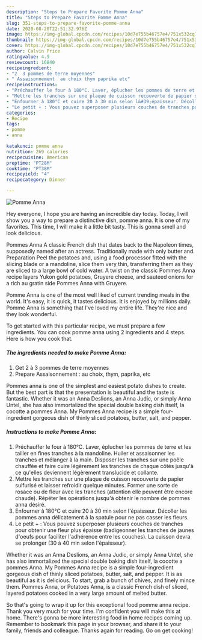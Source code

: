 ```yaml
---
description: "Steps to Prepare Favorite Pomme Anna"
title: "Steps to Prepare Favorite Pomme Anna"
slug: 351-steps-to-prepare-favorite-pomme-anna
date: 2020-08-20T22:51:32.976Z
image: https://img-global.cpcdn.com/recipes/10d7e755b46757e4/751x532cq70/pomme-anna-photo-principale-de-la-recette.jpg
thumbnail: https://img-global.cpcdn.com/recipes/10d7e755b46757e4/751x532cq70/pomme-anna-photo-principale-de-la-recette.jpg
cover: https://img-global.cpcdn.com/recipes/10d7e755b46757e4/751x532cq70/pomme-anna-photo-principale-de-la-recette.jpg
author: Calvin Price
ratingvalue: 4.9
reviewcount: 16840
recipeingredient:
- "2  3 pommes de terre moyennes"
- " Assaisonnement  au choix thym paprika etc"
recipeinstructions:
- "Préchauffer le four à 180°C. Laver, éplucher les pommes de terre et les tailler en fines tranches à la mandoline. Huiler et assaisonner les tranches et mélanger à la main. Disposer les tranches sur une poêle chauffée et faire cuire légèrement les tranches de chaque côtés jusqu&#39;à ce qu&#39;elles deviennent légèrement translucide et collante."
- "Mettre les tranches sur une plaque de cuisson recouverte de papier sulfurisé et laisser refroidir quelque minutes. Former une sorte de rosace ou de fleur avec les tranches (attention elle peuvent être encore chaude). Répéter les opérations jusqu&#39;à obtenir le nombre de pommes anna désiré."
- "Enfourner à 180°C et cuire 20 à 30 min selon l&#39;épaisseur. Décoller les pommes anna délicatement à la spatule pour ne pas casser les fleurs."
- "Le petit + : Vous pouvez superposer plusieurs couches de tranches pour obtenir une fleur plus épaisse (badigeonner les tranches de jaunes d&#39;oeufs pour faciliter l&#39;adhérence entre les couches). La cuisson devra se prolonger (30 à 40 min selon l&#39;épaisseur)."
categories:
- Recipe
tags:
- pomme
- anna

katakunci: pomme anna 
nutrition: 269 calories
recipecuisine: American
preptime: "PT28M"
cooktime: "PT38M"
recipeyield: "4"
recipecategory: Dinner

---
```



![Pomme Anna](https://img-global.cpcdn.com/recipes/10d7e755b46757e4/751x532cq70/pomme-anna-photo-principale-de-la-recette.jpg)

Hey everyone, I hope you are having an incredible day today. Today, I will show you a way to prepare a distinctive dish, pomme anna. It is one of my favorites. This time, I will make it a little bit tasty. This is gonna smell and look delicious.

Pommes Anna A classic French dish that dates back to the Napoleon times, supposedly named after an actress. Traditionally made with only butter and. Preparation Peel the potatoes and, using a food processor fitted with the slicing blade or a mandoline, slice them very thin, transferring them as they are sliced to a large bowl of cold water. A twist on the classic Pommes Anna recipe layers Yukon gold potatoes, Gruyere cheese, and sauteed onions for a rich au gratin side Pommes Anna with Gruyere.

Pomme Anna is one of the most well liked of current trending meals in the world. It's easy, it is quick, it tastes delicious. It is enjoyed by millions daily. Pomme Anna is something that I've loved my entire life. They're nice and they look wonderful.


To get started with this particular recipe, we must prepare a few ingredients. You can cook pomme anna using 2 ingredients and 4 steps. Here is how you cook that.

<!--inarticleads1-->

##### The ingredients needed to make Pomme Anna:

1. Get 2 à 3 pommes de terre moyennes
1. Prepare  Assaisonnement : au choix, thym, paprika, etc


Pommes anna is one of the simplest and easiest potato dishes to create. But the best part is that the presentation is beautiful and the taste is fantastic. Whether it was an Anna Deslions, an Anna Judic, or simply Anna Untel, she has also immortalized the special double baking dish itself, la cocotte a pommes Anna. My Pommes Anna recipe is a simple four-ingredient gorgeous dish of thinly sliced potatoes, butter, salt, and pepper. 

<!--inarticleads2-->

##### Instructions to make Pomme Anna:

1. Préchauffer le four à 180°C. Laver, éplucher les pommes de terre et les tailler en fines tranches à la mandoline. Huiler et assaisonner les tranches et mélanger à la main. Disposer les tranches sur une poêle chauffée et faire cuire légèrement les tranches de chaque côtés jusqu&#39;à ce qu&#39;elles deviennent légèrement translucide et collante.
1. Mettre les tranches sur une plaque de cuisson recouverte de papier sulfurisé et laisser refroidir quelque minutes. Former une sorte de rosace ou de fleur avec les tranches (attention elle peuvent être encore chaude). Répéter les opérations jusqu&#39;à obtenir le nombre de pommes anna désiré.
1. Enfourner à 180°C et cuire 20 à 30 min selon l&#39;épaisseur. Décoller les pommes anna délicatement à la spatule pour ne pas casser les fleurs.
1. Le petit + : Vous pouvez superposer plusieurs couches de tranches pour obtenir une fleur plus épaisse (badigeonner les tranches de jaunes d&#39;oeufs pour faciliter l&#39;adhérence entre les couches). La cuisson devra se prolonger (30 à 40 min selon l&#39;épaisseur).


Whether it was an Anna Deslions, an Anna Judic, or simply Anna Untel, she has also immortalized the special double baking dish itself, la cocotte a pommes Anna. My Pommes Anna recipe is a simple four-ingredient gorgeous dish of thinly sliced potatoes, butter, salt, and pepper. It is as beautiful as it is delicious. To start, grab a bunch of chives, and finely mince them. Pommes Anna, or Potatoes Anna, is a classic French dish of sliced, layered potatoes cooked in a very large amount of melted butter. 

So that's going to wrap it up for this exceptional food pomme anna recipe. Thank you very much for your time. I'm confident you will make this at home. There's gonna be more interesting food in home recipes coming up. Remember to bookmark this page in your browser, and share it to your family, friends and colleague. Thanks again for reading. Go on get cooking!
